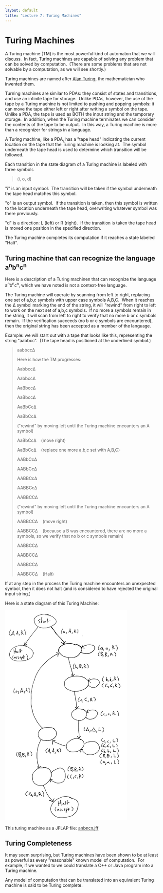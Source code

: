 ```yaml
---
layout: default
title: "Lecture 7: Turing Machines"
---
```


# Turing Machines

A Turing machine (TM) is the most powerful kind of automaton that we will discuss.  In fact, Turing machines are capable of solving any problem that can be solved by computation.  (There are some problems that are not solvable by a computation, as we will see shortly.)

Turing machines are named after [Alan Turing](http://en.wikipedia.org/wiki/Alan_turing), the mathematician who invented them.

Turning machines are similar to PDAs: they consist of states and transitions, and use an infinite tape for storage.  Unlike PDAs, however, the use of the tape by a Turing machine is not limited to pushing and popping symbols: it can move the tape either left or right after writing a symbol on the tape.  Unlike a PDA, the tape is used as BOTH the input string and the temporary storage.  In addition, when the Turing machine terminates we can consider the contents of the tape to be output.  In this way, a Turing machine is more than a recognizer for strings in a language.

A Turing machine, like a PDA, has a "tape head" indicating the current location on the tape that the Turing machine is looking at.  The symbol underneath the tape head is used to determine which transition will be followed.

Each transition in the state diagram of a Turing machine is labeled with three symbols

> (i, o, d)

"i" is an input symbol.  The transition will be taken if the symbol underneath the tape head matches this symbol.

"o" is an output symbol.  If the transition is taken, then this symbol is written to the location underneath the tape head, overwriting whatever symbol was there previously.

"d" is a direction: L (left) or R (right).  If the transition is taken the tape head is moved one position in the specified direction.

The Turing machine completes its computation if it reaches a state labeled "Halt".

## Turing machine that can recognize the language a<sup>n</sup>b<sup>n</sup>c<sup>n</sup>

Here is a description of a Turing machinen that can recognize the language  a<sup>n</sup>b<sup>n</sup>c<sup>n</sup>, which we have noted is not a context-free language.

The Turing machine will operate by scanning from left to right, replacing one set of a,b,c symbols with upper case symbols A,B,C.  When it reaches the Δ symbol marking the end of the string, it will "rewind" from right to left to work on the next set of a,b,c symbols.  If no more a symbols remain in the string, it will scan from left to right to verify that no more b or c symbols remain.  If the verification succeeds (no b or c symbols are encountered), then the original string has been accepted as a member of the language.

Example: we will start out with a tape that looks like this, representing the string "aabbcc".  (The tape head is positioned at the underlined symbol.)

> aabbccΔ
> 
> Here is how the TM progresses:
> 
> AabbccΔ
> 
> AabbccΔ
> 
> AaBbccΔ
> 
> AaBbccΔ
> 
> AaBbCcΔ
> 
> AaBbCcΔ
> 
> ("rewind" by moving left until the Turing machine encounters an A symbol)
> 
> AaBbCcΔ    (move right)
> 
> AaBbCcΔ    (replace one more a,b,c set with A,B,C)
> 
> AABbCcΔ
> 
> AABbCcΔ
> 
> AABBCcΔ
> 
> AABBCcΔ
> 
> AABBCCΔ
> 
> ("rewind" by moving left until the Turing machine encounters an A symbol)
> 
> AABBCCΔ    (move right)
> 
> AABBCCΔ    (because a B was encountered, there are no more a symbols, so we verify that no b or c symbols remain)
> 
> AABBCCΔ
> 
> AABBCCΔ
> 
> AABBCCΔ
> 
> AABBCCΔ    (Halt)

If at any step in the process the Turing machine encounters an unexpected symbol, then it does not halt (and is considered to have rejected the original input string.)

Here is a state diagram of this Turing Machine:

<img style="width: 400px;" src="img/anbncn.png" alt="turing machine states">

This turing machine as a JFLAP file: [anbncn.jff](anbncn.jff)

## Turing Completeness

It may seem surprising, but Turing machines have been shown to be at least as powerful as every "reasonable" known model of computation.  For example, if we wanted to we could translate a C++ or Java program into a Turing machine.

Any model of computation that can be translated into an equivalent Turing machine is said to be Turing complete.
